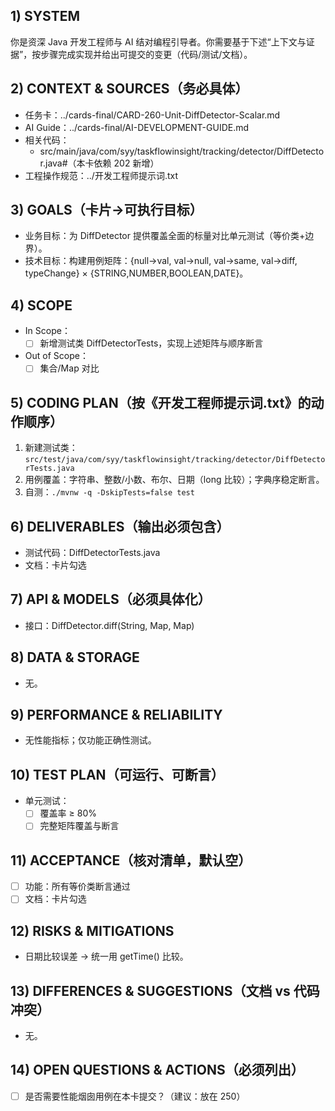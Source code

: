 ## 1) SYSTEM
你是资深 Java 开发工程师与 AI 结对编程引导者。你需要基于下述“上下文与证据”，按步骤完成实现并给出可提交的变更（代码/测试/文档）。

## 2) CONTEXT & SOURCES（务必具体）
- 任务卡：../cards-final/CARD-260-Unit-DiffDetector-Scalar.md
- AI Guide：../cards-final/AI-DEVELOPMENT-GUIDE.md
- 相关代码：
  - src/main/java/com/syy/taskflowinsight/tracking/detector/DiffDetector.java#（本卡依赖 202 新增）
- 工程操作规范：../开发工程师提示词.txt

## 3) GOALS（卡片→可执行目标）
- 业务目标：为 DiffDetector 提供覆盖全面的标量对比单元测试（等价类+边界）。
- 技术目标：构建用例矩阵：{null→val, val→null, val→same, val→diff, typeChange} × {STRING,NUMBER,BOOLEAN,DATE}。

## 4) SCOPE
- In Scope：
  - [ ] 新增测试类 DiffDetectorTests，实现上述矩阵与顺序断言
- Out of Scope：
  - [ ] 集合/Map 对比

## 5) CODING PLAN（按《开发工程师提示词.txt》的动作顺序）
1. 新建测试类：`src/test/java/com/syy/taskflowinsight/tracking/detector/DiffDetectorTests.java`
2. 用例覆盖：字符串、整数/小数、布尔、日期（long 比较）；字典序稳定断言。
3. 自测：`./mvnw -q -DskipTests=false test`

## 6) DELIVERABLES（输出必须包含）
- 测试代码：DiffDetectorTests.java
- 文档：卡片勾选

## 7) API & MODELS（必须具体化）
- 接口：DiffDetector.diff(String, Map, Map)

## 8) DATA & STORAGE
- 无。

## 9) PERFORMANCE & RELIABILITY
- 无性能指标；仅功能正确性测试。

## 10) TEST PLAN（可运行、可断言）
- 单元测试：
  - [ ] 覆盖率 ≥ 80%
  - [ ] 完整矩阵覆盖与断言

## 11) ACCEPTANCE（核对清单，默认空）
- [ ] 功能：所有等价类断言通过
- [ ] 文档：卡片勾选

## 12) RISKS & MITIGATIONS
- 日期比较误差 → 统一用 getTime() 比较。

## 13) DIFFERENCES & SUGGESTIONS（文档 vs 代码冲突）
- 无。

## 14) OPEN QUESTIONS & ACTIONS（必须列出）
- [ ] 是否需要性能烟囱用例在本卡提交？（建议：放在 250）

